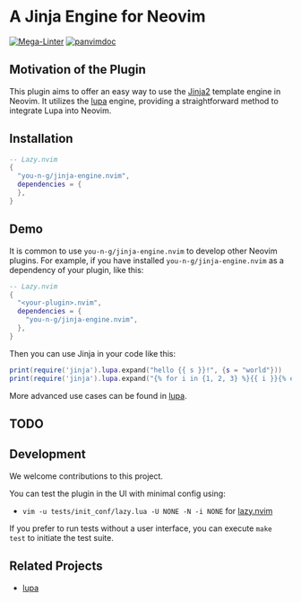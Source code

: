 # A Jinja Engine for Neovim
[![Mega-Linter](https://github.com/you-n-g/jinja-engine.nvim/actions/workflows/linter.yml/badge.svg)](https://github.com/marketplace/actions/mega-linter)
[![panvimdoc](https://github.com/you-n-g/jinja-engine.nvim/actions/workflows/panvimdoc.yml/badge.svg)](https://github.com/kdheepak/panvimdoc)

## Motivation of the Plugin

This plugin aims to offer an easy way to use the [Jinja2](https://palletsprojects.com/p/jinja/) template engine in Neovim. It utilizes the [lupa](https://github.com/zhsso/lupa/) engine, providing a straightforward method to integrate Lupa into Neovim.

## Installation

```lua
-- Lazy.nvim
{
  "you-n-g/jinja-engine.nvim",
  dependencies = {
  },
}
```

## Demo

It is common to use `you-n-g/jinja-engine.nvim` to develop other Neovim plugins. For example, if you have installed `you-n-g/jinja-engine.nvim` as a dependency of your plugin, like this:

```lua
-- Lazy.nvim
{
  "<your-plugin>.nvim",
  dependencies = {
    "you-n-g/jinja-engine.nvim",
  },
}
```

Then you can use Jinja in your code like this:

```lua
print(require('jinja').lupa.expand("hello {{ s }}!", {s = "world"}))
print(require('jinja').lupa.expand("{% for i in {1, 2, 3} %}{{ i }}{% endfor %}"))
```

More advanced use cases can be found in [lupa](https://github.com/zhsso/lupa/).

## TODO

## Development

We welcome contributions to this project.

You can test the plugin in the UI with minimal config using:
- `vim -u tests/init_conf/lazy.lua -U NONE -N -i NONE` for [lazy.nvim](https://github.com/folke/lazy.nvim)

If you prefer to run tests without a user interface, you can execute `make test` to initiate the test suite.

## Related Projects

- [lupa](https://github.com/zhsso/lupa/)
